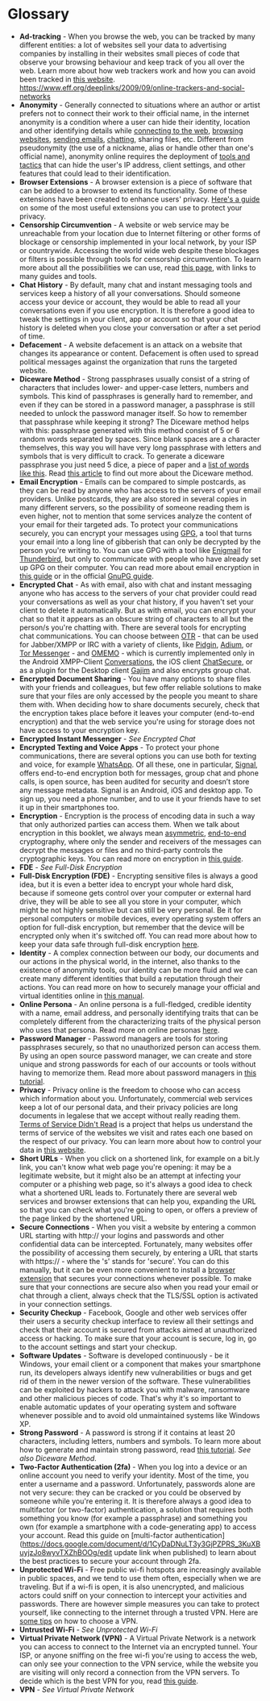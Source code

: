 Glossary
========

- **Ad-tracking** - When you browse the web, you can be tracked by many
  different entities: a lot of websites sell your data to advertising companies
  by installing in their websites small pieces of code that observe your
  browsing behaviour and keep track of you all over the web. Learn more about
  how web trackers work and how you can avoid been tracked in [this
  website](https://myshadow.org/browser-tracking).
  https://www.eff.org/deeplinks/2009/09/online-trackers-and-social-networks
- **Anonymity** - Generally connected to situations where an author or artist
  prefers not to connect their work to their official name, in the internet
  anonymity is a condition where a user can hide their identity, location and
  other identifying details while [connecting to the
  web](https://hygiene.digitalpublicsquare.com/I_want_to_be_anonymous_connecting_to_the_web/),
  [browsing
  websites](https://hygiene.digitalpublicsquare.com/I_want_to_be_anonymous_when_browsing_the_web/),
  [sending
  emails](https://hygiene.digitalpublicsquare.com/I_want_to_send_an_anonymous_email/),
  [chatting](https://hygiene.digitalpublicsquare.com/Id_like_to_have_an_anonymous_conversation/),
  sharing files, etc.  Different from pseudonymity (the use of a nickname, alias
  or handle other than one's official name), anonymity online requires the
  deployment of [tools and
  tactics](https://hygiene.digitalpublicsquare.com/Identity_or_Location/) that
  can hide the user's IP address, client settings, and other features that could
  lead to their identification.
- **Browser Extensions** - A browser extension is a piece of software that can
  be added to a browser to extend its functionality. Some of these extensions
  have been created to enhance users' privacy. [Here's a
  guide](https://myshadow.org/prevent-online-tracking) on some of the most
  useful extensions you can use to protect your privacy.
- **Censorship Circumvention** - A website or web service may be unreachable
  from your location due to Internet filtering or other forms of blockage or
  censorship implemented in your local network, by your ISP or countrywide.
  Accessing the world wide web despite these blockages or filters is possible
  through tools for censorship circumvention. To learn more about all the
  possibilities we can use, read [this
  page](https://hygiene.digitalpublicsquare.com/I_want_to_learn_about_circumventing_Internet_censorship),
  with links to many guides and tools.
- **Chat History** - By default, many chat and instant messaging tools and
  services keep a history of all your conversations. Should someone access your
  device or account, they would be able to read all your conversations even if
  you use encryption. It is therefore a good idea to tweak the settings in your
  client, app or account so that your chat history is deleted when you close
  your conversation or after a set period of time.
- **Defacement** - A website defacement is an attack on a website that changes
  its appearance or content. Defacement is often used to spread political
  messages against the organization that runs the targeted website.
- **Diceware Method** - Strong passphrases usually consist of a string of
  characters that includes lower- and upper-case letters, numbers and symbols.
  This kind of passphrases is generally hard to remember, and even if they can
  be stored in a password manager, a passphrase is still needed to unlock the
  password manager itself. So how to remember that passphrase while keeping it
  strong? The Diceware method helps with this: passphrase generated with this
  method consist of 5 or 6 random words separated by spaces. Since blank spaces
  are a character themselves, this way you will have very long passphrase with
  letters and symbols that is very difficult to crack. To generate a diceware
  passphrase you just need 5 dice, a piece of paper and a [list of words like
  this](http://world.std.com/~reinhold/dicewarewordlist.pdf). Read [this
  article](https://theintercept.com/2015/03/26/passphrases-can-memorize-attackers-cant-guess/)
  to find out more about the Diceware method.
- **Email Encryption** - Emails can be compared to simple postcards, as they can
  be read by anyone who has access to the servers of your email providers.
  Unlike postcards, they are also stored in several copies in many different
  servers, so the possibility of someone reading them is even higher, not to
  mention that some services analyze the content of your email for their
  targeted ads. To protect your communications securely, you can encrypt your
  messages using [GPG](https://gnupg.org/), a tool that turns your email into a long line of gibberish
  that can only be decrypted by the person you're writing to. You can use GPG
  with a tool like [Enigmail](https://www.enigmail.net) for
  [Thunderbird](https://www.mozilla.org/en-US/thunderbird/), but only to
  communicate with people who have already set up GPG on their computer. You can
  read more about email encryption in [this
  guide](https://securityinabox.org/en/guide/secure-communication/#encrypting-and-authenticating-individual-messages)
  or in the official [GnuPG guide](https://gnupg.org/gph/en/manual.html).
- **Encrypted Chat** - As with email, also with chat and instant messaging
  anyone who has access to the servers of your chat provider could read your
  conversations as well as your chat history, if you haven't set your client to
  delete it automatically. But as with email, you can encrypt your chat so that
  it appears as an obscure string of characters to all but the person/s you're
  chatting with. There are several tools for encrypting chat communications. You
  can choose between
  [OTR](https://securityinabox.org/en/guide/secure-communication/#securing-your-instant-messaging-software) -
  that can be used for Jabber/XMPP or IRC with a variety of clients, like
  [Pidgin](https://pidgin.im/), [Adium](https://adium.im/),  or [Tor
  Messenger](https://blog.torproject.org/blog/tor-messenger-beta-chat-over-tor-easily) -
  and [OMEMO](https://conversations.im/omemo/) - which is currently
  implemented only in the Android XMPP-Client
  [Conversations](https://conversations.im/), the iOS client
  [ChatSecure](https://chatsecure.org/), or as a plugin for the Desktop client
  [Gajim](https://gajim.org/) and also encrypts group chat.
- **Encrypted Document Sharing** - You have many options to share files with
  your friends and colleagues, but few offer reliable solutions to make sure
  that your files are only accessed by the people you meant to share them with.
  When deciding how to share documents securely, check that the encryption takes
  place before it leaves your computer (end-to-end encryption) and that the web
  service you're using for storage does not have access to your encryption key.
- **Encrypted Instant Messenger** - *See Encrypted Chat*
- **Encrypted Texting and Voice Apps** - To protect your phone communications,
  there are several options you can use both for texting and voice, for example
  [WhatsApp](https://www.whatsapp.com/). Of all these, one in particular,
  [Signal](https://signal.org/), offers end-to-end encryption both for messages,
  group chat and phone calls, is open source, has been audited for security and
  doesn’t store any message metadata. Signal is an Android, iOS and desktop app.
  To sign up, you need a phone number, and to use it your friends have to set it
  up in their smartphones too.
- **Encryption** - Encryption is the process of encoding data in such a way that
  only authorized parties can access them. When we talk about encryption in this
  booklet, we always mean
  [asymmetric](https://en.wikipedia.org/wiki/Public-key_cryptography),
  [end-to-end](https://en.wikipedia.org/wiki/End-to-end_encryption)
  cryptography, where only the sender and receivers of the messages can decrypt
  the messages or files and no third-party controls the cryptographic keys. You
  can read more on encryption in [this
  guide](https://ssd.eff.org/en/module/what-encryption).
- **FDE** - *See Full-Disk Encryption*
- **Full-Disk Encryption (FDE)** - Encrypting sensitive files is always a good
  idea, but it is even a better idea to encrypt your whole hard disk, because if
  someone gets control over your computer or external hard drive, they will be
  able to see all you store in your computer, which might be not highly
  sensitive but can still be very personal. Be it for personal computers or
  mobile devices, every operating system offers an option for full-disk
  encryption, but remember that the device will be encrypted only when it's
  switched off. You can read more about how to keep your data safe through
  full-disk encryption
  [here](https://ssd.eff.org/en/playlist/human-rights-defender#keeping-your-data-safe).
- **Identity** - A complex connection between our body, our documents and our
  actions in the physical world, in the internet, also thanks to the existence
  of anonymity tools, our identity can be more fluid and we can create many
  different identities that build a reputation through their actions. You can
  read more on how to securely manage your official and virtual identities
  online in [this
  manual](https://gendersec.tacticaltech.org/wiki/index.php/Step_1).
- **Online Persona** - An online persona is a full-fledged, credible identity
  with a name, email address, and personally identifying traits that can be
  completely different from the characterizing traits of the physical person who
  uses that persona. Read more on online personas
  [here](https://gendersec.tacticaltech.org/wiki/index.php/Step_1#Creating_a_credible_persona).
- **Password Manager** - Password managers are tools for storing passphrases
  securely, so that no unauthorized person can access them. By using an open
  source password manager, we can create and store unique and strong passwords
  for each of our accounts or tools without having to memorize them. Read more
  about password managers in [this
  tutorial](https://securityinabox.org/en/guide/passwords/#recording-passwords-securely).
- **Privacy** - Privacy online is the freedom to choose who can access which
  information about you. Unfortunately, commercial web services keep a lot of
  our personal data, and their privacy policies are long documents in legalese
  that we accept without really reading them. [Terms of Service Didn't
  Read](https://tosdr.org/) is a project that helps us understand the terms of
  service of the websites we visit and rates each one based on the respect of
  our privacy.  You can learn more about how to control your data in [this
  website](https://myshadow.org/increase-your-privacy).
- **Short URLs** - When you click on a shortened link, for example on a bit.ly
  link, you can't know what web page you're opening: it may be a legitimate
  website, but it might also be an attempt at infecting your computer or a
  phishing web page, so it's always a good idea to check what a shortened URL
  leads to. Fortunately there are several web services and browser extensions
  that can help you, expanding the URL so that you can check what you're going
  to open, or offers a preview of the page linked by the shortened URL.
- **Secure Connections** - When you visit a website by entering a common URL
  starting with http:// your logins and passwords and other confidential data
  can be intercepted. Fortunately, many websites offer the possibility of
  accessing them securely, by entering a URL that starts with https:// - where
  the 's' stands for 'secure'. You can do this manually, but it can be even more
  convenient to install a [browser
  extension](https://www.eff.org/https-everywhere) that secures your connections
  whenever possible. To make sure that your connections are secure also when you
  read your email or chat through a client, always check that the TLS/SSL option
  is activated in your connection settings.
- **Security Checkup** - Facebook, Google and other web services offer their
  users a security checkup interface to review all their settings and check that
  their account is secured from attacks aimed at unauthorized access or hacking.
  To make sure that your account is secure, log in, go to the account settings
  and start your checkup.
- **Software Updates** - Software is developed continuously - be it Windows,
  your email client or a component that makes your smartphone run, its
  developers always identify new vulnerabilities or bugs and get rid of them in
  the newer version of the software. These vulnerabilities can be exploited by
  hackers to attack you with malware, ransomware and other malicious pieces of
  code. That's why it's so important to enable automatic updates of your
  operating system and software whenever possible and to avoid old unmaintained
  systems like Windows XP.
- **Strong Password** - A password is strong if it contains at least 20
  characters, including letters, numbers and symbols. To learn more about how to
  generate and maintain strong password, read [this
  tutorial](https://securityinabox.org/en/guide/passwords/). *See also Diceware
  Method*.
- **Two-Factor Authentication (2fa)** - When you log into a device or an online
  account you need to verify your identity. Most of the time, you enter a
  username and a password. Unfortunately, passwords alone are not very secure:
  they can be cracked or you could be observed by someone while you're entering
  it. It is therefore always a good idea to multifactor (or two-factor)
  authentication, a solution that requires both something you know (for example
  a passphrase) and something you own (for example a smartphone with a
  code-generating app) to access your account. Read this guide on [multi-factor
  authentication](https://docs.google.com/document/d/1CyDaDNuLT3y3GjPZPRS_3KuXBuyjzJo8wyvTXZhBOOg/edit
  update link when published) to learn about the best practices to secure your
  account through 2fa.
- **Unprotected Wi-Fi** - Free public wi-fi hotspots are increasingly available
  in public spaces, and we tend to use them often, especially when we are
  traveling. But if a wi-fi is open, it is also unencrypted, and malicious
  actors could sniff on your connection to intercept your activities and
  passwords.  There are however simple measures you can take to protect
  yourself, like connecting to the internet through a trusted VPN. Here are
  [some tips](https://ssd.eff.org/en/module/choosing-vpn-thats-right-you) on how
  to choose a VPN.
- **Untrusted Wi-Fi** - *See Unprotected Wi-Fi*
- **Virtual Private Network (VPN)** - A Virtual Private Network is a network you
  can access to connect to the Internet via an encrypted tunnel. Your ISP, or
  anyone sniffing on the free wi-fi you're using to access the web, can only see
  your connection to the VPN service, while the website you are visiting will
  only record a connection from the VPN servers. To decide which is the best VPN
  for you, read [this
  guide](https://ssd.eff.org/en/module/choosing-vpn-thats-right-you). 
- **VPN** - *See Virtual Private Network*
